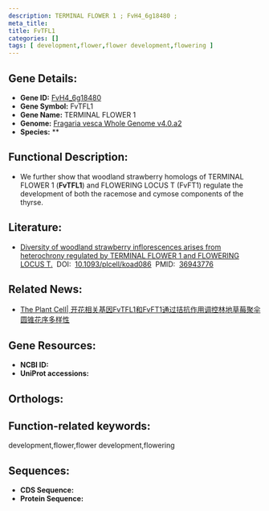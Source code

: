 ```yaml
---
description: TERMINAL FLOWER 1 ; FvH4_6g18480 ; 
meta_title:
title: FvTFL1
categories: []
tags: [ development,flower,flower development,flowering ]
---
```


## Gene Details:
- **Gene ID:**	[FvH4_6g18480]()
- **Gene Symbol:** FvTFL1
- **Gene Name:** TERMINAL FLOWER 1
- **Genome:** [Fragaria vesca Whole Genome v4.0.a2]()
- **Species:** **

## Functional Description:
   - We further show that woodland strawberry homologs of TERMINAL FLOWER 1 (**FvTFL1**) and FLOWERING LOCUS T (FvFT1) regulate the development of both the racemose and cymose components of the thyrse.

## Literature:
   - [Diversity of woodland strawberry inflorescences arises from heterochrony regulated by TERMINAL FLOWER 1 and FLOWERING LOCUS T.]( https://academic.oup.com/plcell/article/35/6/2079/7082780?login=true)&nbsp;&nbsp;DOI:&nbsp;&nbsp;[10.1093/plcell/koad086](https://academic.oup.com/plcell/article/35/6/2079/7082780?login=true)&nbsp;&nbsp;PMID:&nbsp;&nbsp;[36943776](https://pubmed.ncbi.nlm.nih.gov/36943776/)

## Related News:
   - [The Plant Cell| 开花相关基因FvTFL1和FvFT1通过拮抗作用调控林地草莓聚伞圆锥花序多样性](https://mp.weixin.qq.com/s?__biz=Mzg3MDEwNDEyMg==&mid=2247547425&idx=4&sn=a5a5946b7dd88be5d320fc280dd96ffc&chksm=ce909774f9e71e62d9f5fdef75fe8885f3f7b1332362c679d5681f09c7ebb4fc7a89a471848e&scene=27#wechat_redirect)

## Gene Resources:
- **NCBI ID:** [](https://www.ncbi.nlm.nih.gov/gene/?term=)
- **UniProt accessions:** [](https://www.uniprot.org/uniprotkb//entry)

## Orthologs:


## Function-related keywords:
development,flower,flower development,flowering

## Sequences:
- **CDS Sequence:**
- **Protein Sequence:**
